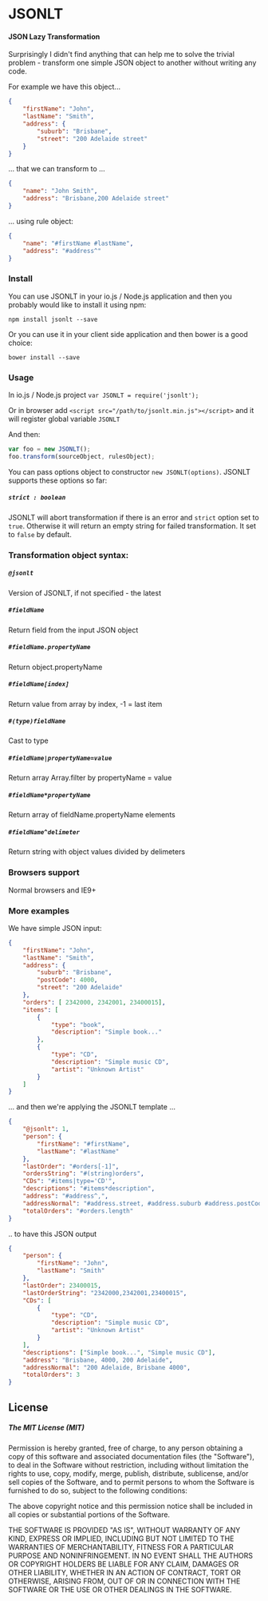 # JSONLT
#### JSON Lazy Transformation

Surprisingly I didn't find anything that can help me to solve the trivial problem - transform one simple JSON object to another without writing any code. 

For example we have this object...

```json
{
	"firstName": "John",
	"lastName": "Smith",
	"address": {
		"suburb": "Brisbane",
		"street": "200 Adelaide street"
	}
}
```
... that we can transform to ...

```json
{
	"name": "John Smith",
	"address": "Brisbane,200 Adelaide street"
}
```
... using rule object:

```json
{
	"name": "#firstName #lastName",
	"address": "#address^"
}
```

### Install
You can use JSONLT in your io.js / Node.js application and then you probably would like to install it using npm:

```
npm install jsonlt --save
```
Or you can use it in your client side application and then bower is a good choice:

```
bower install --save
```

### Usage
In io.js / Node.js project `var JSONLT = require('jsonlt');`

Or in browser add `<script src="/path/to/jsonlt.min.js"></script>` and it will register global variable `JSONLT`

And then:

```js
var foo = new JSONLT();
foo.transform(sourceObject, rulesObject);
```

You can pass options object to constructor `new JSONLT(options)`. JSONLT supports these options so far:

##### `strict : boolean`
JSONLT will abort transformation if there is an error and `strict` option set to `true`. Otherwise it will return an empty string for failed transformation. It set to `false` by default.


### Transformation object syntax:
	
##### `@jsonlt`
Version of JSONLT, if not specified - the latest	
##### `#fieldName` 
Return field from the input JSON object

##### `#fieldName.propertyName`
Return object.propertyName

##### `#fieldName[index]`	
Return value from array by index, -1 = last item 

##### `#(type)fieldName`
Cast to type

##### `#fieldName|propertyName=value`
Return array Array.filter by propertyName = value

##### `#fieldName*propertyName`
Return array of fieldName.propertyName elements

##### `#fieldName^delimeter`
Return string with object values divided by delimeters

### Browsers support
Normal browsers and IE9+

### More examples
We have simple JSON input:

```json
{
	"firstName": "John",
	"lastName": "Smith",
	"address": {
		"suburb": "Brisbane",
		"postCode": 4000,
		"street": "200 Adelaide"
	},
	"orders": [ 2342000, 2342001, 23400015],
	"items": [
		{
			"type": "book",
			"description": "Simple book..."
		},
		{
			"type": "CD",
			"description": "Simple music CD",
			"artist": "Unknown Artist"
		}
	]
}
```

... and then we're applying the JSONLT template ... 

```json
{
	"@jsonlt": 1,
	"person": {
		"firstName": "#firstName",
		"lastName": "#lastName"
	},
	"lastOrder": "#orders[-1]",
	"ordersString": "#(string)orders",
	"CDs": "#items|type='CD'",
	"descriptions": "#items*description",
	"address": "#address^,",
	"addressNormal": "#address.street, #address.suburb #address.postCode",
	"totalOrders": "#orders.length"
}
```

.. to have this JSON output

```json
{
	"person": {
		"firstName": "John",
		"lastName": "Smith"
	},
	"lastOrder": 23400015,
	"lastOrderString": "2342000,2342001,23400015",
	"CDs": [
		{
			"type": "CD",
			"description": "Simple music CD",
			"artist": "Unknown Artist"
		}
	],
	"descriptions": ["Simple book...", "Simple music CD"],
	"address": "Brisbane, 4000, 200 Adelaide",
	"addressNormal": "200 Adelaide, Brisbane 4000",
	"totalOrders": 3
}
```

## License

##### The MIT License (MIT)

Permission is hereby granted, free of charge, to any person obtaining a copy of
this software and associated documentation files (the "Software"), to deal in
the Software without restriction, including without limitation the rights to
use, copy, modify, merge, publish, distribute, sublicense, and/or sell copies of
the Software, and to permit persons to whom the Software is furnished to do so,
subject to the following conditions:

The above copyright notice and this permission notice shall be included in all
copies or substantial portions of the Software.

THE SOFTWARE IS PROVIDED "AS IS", WITHOUT WARRANTY OF ANY KIND, EXPRESS OR
IMPLIED, INCLUDING BUT NOT LIMITED TO THE WARRANTIES OF MERCHANTABILITY, FITNESS
FOR A PARTICULAR PURPOSE AND NONINFRINGEMENT. IN NO EVENT SHALL THE AUTHORS OR
COPYRIGHT HOLDERS BE LIABLE FOR ANY CLAIM, DAMAGES OR OTHER LIABILITY, WHETHER
IN AN ACTION OF CONTRACT, TORT OR OTHERWISE, ARISING FROM, OUT OF OR IN
CONNECTION WITH THE SOFTWARE OR THE USE OR OTHER DEALINGS IN THE SOFTWARE.

